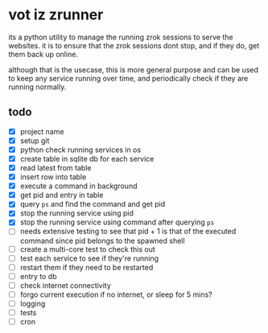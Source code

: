 # vot iz zrunner

its a python utility to manage the running zrok sessions to serve the websites. it is to ensure that the zrok sessions dont stop, and if they do, get them back up online.

although that is the usecase, this is more general purpose and can be used to keep any service running over time, and periodically check if they are running normally.

## todo

- [x] project name
- [x] setup git
- [x] python check running services in os
- [x] create table in sqlite db for each service
- [x] read latest from table
- [x] insert row into table
- [x] execute a command in background
- [x] get pid and entry in table
- [x] query `ps` and find the command and get pid
- [x] stop the running service using pid
- [x] stop the running service using command after querying `ps`
- [ ] needs extensive testing to see that pid + 1 is that of the executed command since pid belongs to the spawned shell
- [ ] create a multi-core test to check this out
- [ ] test each service to see if they're running
- [ ] restart them if they need to be restarted
- [ ] entry to db
- [ ] check internet connectivity
- [ ] forgo current execution if no internet, or sleep for 5 mins?
- [ ] logging
- [ ] tests
- [ ] cron